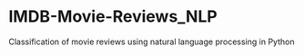 # IMDB-Movie-Reviews_NLP
Classification of movie reviews using natural language processing in Python
